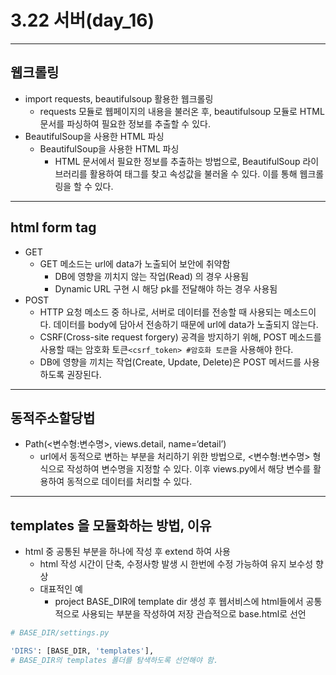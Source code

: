 # 3.22 서버(day_16)

---

## 웹크롤링

- import requests, beautifulsoup 활용한 웹크롤링
    - requests 모듈로 웹페이지의 내용을 불러온 후, beautifulsoup 모듈로 HTML 문서를 파싱하여 필요한 정보를 추출할 수 있다.
- BeautifulSoup을 사용한 HTML 파싱
    - BeautifulSoup을 사용한 HTML 파싱
        - HTML 문서에서 필요한 정보를 추출하는 방법으로, BeautifulSoup 라이브러리를 활용하여 태그를 찾고 속성값을 불러올 수 있다. 이를 통해 웹크롤링을 할 수 있다.

---

## html form tag

- GET
    - GET 메소드는 url에 data가 노출되어 보안에 취약함
        - DB에 영향을 끼치지 않는 작업(Read) 의 경우 사용됨
        - Dynamic URL 구현 시 해당 pk를 전달해야 하는 경우 사용됨
- POST
    - HTTP 요청 메소드 중 하나로, 서버로 데이터를 전송할 때 사용되는 메소드이다. 데이터를 body에 담아서 전송하기 때문에 url에 data가 노출되지 않는다.
    - CSRF(Cross-site request forgery) 공격을 방지하기 위해, POST 메소드를 사용할 때는 암호화 토큰`<csrf_token> #암호화 토큰`을 사용해야 한다.
    - DB에 영향을 끼치는 작업(Create, Update, Delete)은 POST 메서드를 사용하도록 권장된다.

---

## 동적주소할당법

- Path(<변수형:변수명>, views.detail, name=‘detail’)
    - url에서 동적으로 변하는 부분을 처리하기 위한 방법으로, <변수형:변수명> 형식으로 작성하여 변수명을 지정할 수 있다. 이후 views.py에서 해당 변수를 활용하여 동적으로 데이터를 처리할 수 있다.

---

## templates 을 모듈화하는 방법, 이유

- html 중 공통된 부분을 하나에 작성 후 extend 하여 사용
    - html 작성 시간이 단축, 수정사항 발생 시 한번에 수정 가능하여 유지 보수성 향상
    - 대표적인 예
        - project BASE_DIR에 template dir 생성 후 웹서비스에 html들에서 공통적으로 사용되는 부분을 작성하여 저장 관습적으로 base.html로 선언

```bash
# BASE_DIR/settings.py

'DIRS': [BASE_DIR, 'templates'],
# BASE_DIR의 templates 폴더를 탐색하도록 선언해야 함.
```